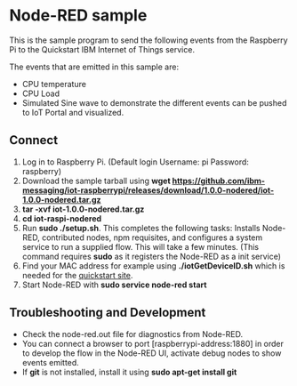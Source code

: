 Node-RED sample
===============

This is the sample program to send the following events from the Raspberry Pi to the Quickstart IBM Internet of Things service.

The events that are emitted in this sample are:

+ CPU temperature
+ CPU Load
+ Simulated Sine wave to demonstrate the different events can be pushed to IoT Portal and visualized.


Connect
-------

1. Log in to Raspberry Pi. (Default login Username: pi Password: raspberry)
2. Download the sample tarball using __wget https://github.com/ibm-messaging/iot-raspberrypi/releases/download/1.0.0-nodered/iot-1.0.0-nodered.tar.gz__
3. __tar -xvf iot-1.0.0-nodered.tar.gz__
4. __cd iot-raspi-nodered__
5. Run __sudo ./setup.sh__. This completes the following tasks:
   Installs Node-RED, contributed nodes, npm requisites, and configures a system service to run a supplied flow.
   This will take a few minutes. (This command requires __sudo__ as it registers the Node-RED as a init service)
6. Find your MAC address for example using __./iotGetDeviceID.sh__ which is needed for the [quickstart site](http://quickstart.internetofthings.ibmcloud.com).
7. Start Node-RED with __sudo service node-red start__


Troubleshooting and Development
--------------------------------
+ Check the node-red.out file for diagnostics from Node-RED.
+ You can connect a browser to port [raspberrypi-address:1880] in order to develop the flow in the Node-RED UI, activate debug nodes to show events emitted.
+ If __git__ is not installed, install it using __sudo apt-get install git__
